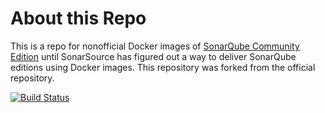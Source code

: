 # About this Repo

This is a repo for nonofficial Docker images of [SonarQube Community Edition](https://registry.hub.docker.com/mstaessen/sonarqube-ce/) until SonarSource has figured out a way to deliver SonarQube editions using Docker images. This repository was forked from the official repository.

[![Build Status](https://travis-ci.org/mstaessen/docker-sonarqube-ce.svg)](https://travis-ci.org/mstaessen/docker-sonarqube-ce)
